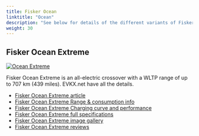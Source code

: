 ```yaml
---
title: Fisker Ocean
linktitle: "Ocean"
description: "See below for details of the different variants of Fisker Ocean"
weight: 30
---
```

## Fisker Ocean Extreme

<a href="/models/fisker/ocean/ocean_extreme/"><img src="https://media.evkx.net/multimedia/models/fisker/ocean/ocean_extreme/main_1_st.jpg" class="img-fluid" alt="Ocean Extreme" ></a>

Fisker Ocean Extreme is an all-electric crossover with a WLTP range of up to 707 km (439 miles). EVKX.net have all the details. 

- [Fisker Ocean Extreme article](/models/fisker/ocean/ocean_extreme/)
- [Fisker Ocean Extreme Range & consumption info](/models/fisker/ocean/ocean_extreme/rangeandconsumption)
- [Fisker Ocean Extreme Charging curve and performance](/models/fisker/ocean/ocean_extreme/chargingcurve)
- [Fisker Ocean Extreme full specifications](/models/fisker/ocean/ocean_extreme/specifications)
- [Fisker Ocean Extreme image gallery](/models/fisker/ocean/ocean_extreme/gallery)
- [Fisker Ocean Extreme reviews](/models/fisker/ocean/ocean_extreme/reviews)

